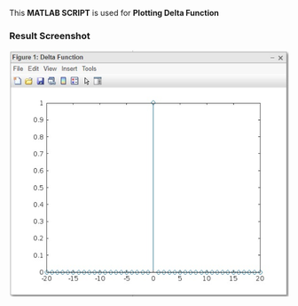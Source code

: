 
This <b>MATLAB SCRIPT</b> is used for <b>Plotting Delta Function</b>

### Result Screenshot
![](./deltafunction.jpg)
